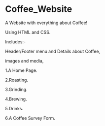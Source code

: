 # Coffee_Website
A Website with everything about Coffee!

Using HTML and CSS.

Includes:-

Header/Footer menu and Details about Coffee,

images and media,

1.A Home Page.

2.Roasting.

3.Grinding.

4.Brewing.

5.Drinks.

6.A Coffee Survey Form.
